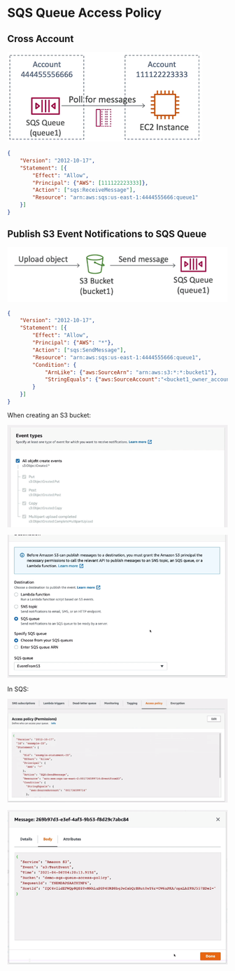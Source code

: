 # SQS Queue Access Policy

## Cross Account

![](img/2022-04-27-06-41-38.png)

```json
{
    "Version": "2012-10-17",
    "Statement": [{
        "Effect": "Allow",
        "Principal": {"AWS": [111122223333]},
        "Action": ["sqs:ReceiveMessage"],
        "Resource": "arn:aws:sqs:us-east-1:4444555666:queue1"
    }]
}
```

## Publish S3 Event Notifications to SQS Queue

![](img/2022-04-27-06-41-45.png)

```json
{
    "Version": "2012-10-17",
    "Statement": [{
        "Effect": "Allow",
        "Principal": {"AWS": "*"},
        "Action": ["sqs:SendMessage"],
        "Resource": "arn:aws:sqs:us-east-1:4444555666:queue1",
        "Condition": {
            "ArnLike": {"aws:SourceArn": "arn:aws:s3:*:*:bucket1"},
            "StringEquals": {"aws:SourceAccount":"<bucket1_owner_account_id"}
        }
    }]
}
```

When creating an S3 bucket:

![](img/2022-04-27-06-45-01.png)

![](img/2022-04-27-06-45-35.png)

In SQS:

![](img/2022-04-27-06-46-41.png)

![](img/2022-04-27-06-47-21.png)